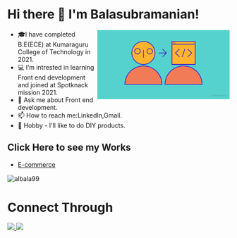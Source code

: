 <h1>Hi there 👋 I'm Balasubramanian!</h1>

<ul>
<img align="right" width="300px" src="https://github.com/albala99/albala99/blob/main/How-to-become-a-front-end-developer.png">
<li>🎓I have completed B.E(ECE) at Kumaraguru College of Technology in 2021.</li>
  
<li>💻 I’m intrested in learning Front end development and joined at Spotknack mission 2021.</li>

<li>💬 Ask me about Front end development.</li>

<li>📫 How to reach me:LinkedIn,Gmail.</li>

  <li>🌱 Hobby - I'll like to do DIY products.</li>
  </ul>

<h2>Click Here to see my Works</h2>
<ul>
 <li><a href="#">E-commerce</a></li>
</ul>
<p><img align="center" src="https://github-readme-stats.vercel.app/api/top-langs?username=albala99&show_icons=true&locale=en&layout=compact" alt="albala99" /></p>
<h1>Connect Through</h1>
<a href="https://www.linkedin.com/in/bala-alagappan/">
   <img src="https://img.icons8.com/bubbles/50/000000/linkedin.png" style="max-width: 100%;align=left"/>
  </a> 
<a href="mailto:albala99@gmail.com"><img src="https://img.icons8.com/bubbles/50/000000/gmail.png"/> 
  </a>



